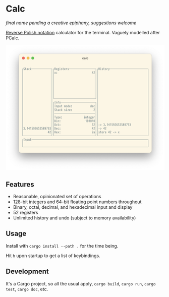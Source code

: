 # Calc

_final name pending a creative epiphany, suggestions welcome_

[Reverse Polish
notation](https://en.wikipedia.org/wiki/Reverse_Polish_notation)
calculator for the terminal. Vaguely modelled after PCalc.

![A screenshot](scrot.png)

## Features

- Reasonable, opinionated set of operations
- 128-bit integers and 64-bit floating point numbers throughout
- Binary, octal, decimal, and hexadecimal input and display
- 52 registers
- Unlimited history and undo (subject to memory availability)

## Usage

Install with `cargo install --path .` for the time being.

Hit `h` upon startup to get a list of keybindings.

## Development

It's a Cargo project, so all the usual apply, `cargo build`, `cargo
run`, `cargo test`, `cargo doc`, etc.
